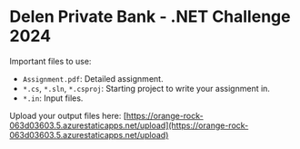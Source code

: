 # Delen Private Bank - .NET Challenge 2024

Important files to use:

- `Assignment.pdf`: Detailed assignment.
- `*.cs`, `*.sln`, `*.csproj`: Starting project to write your assignment in.
- `*.in`: Input files.

Upload your output files here: [https://orange-rock-063d03603.5.azurestaticapps.net/upload](https://orange-rock-063d03603.5.azurestaticapps.net/upload)
